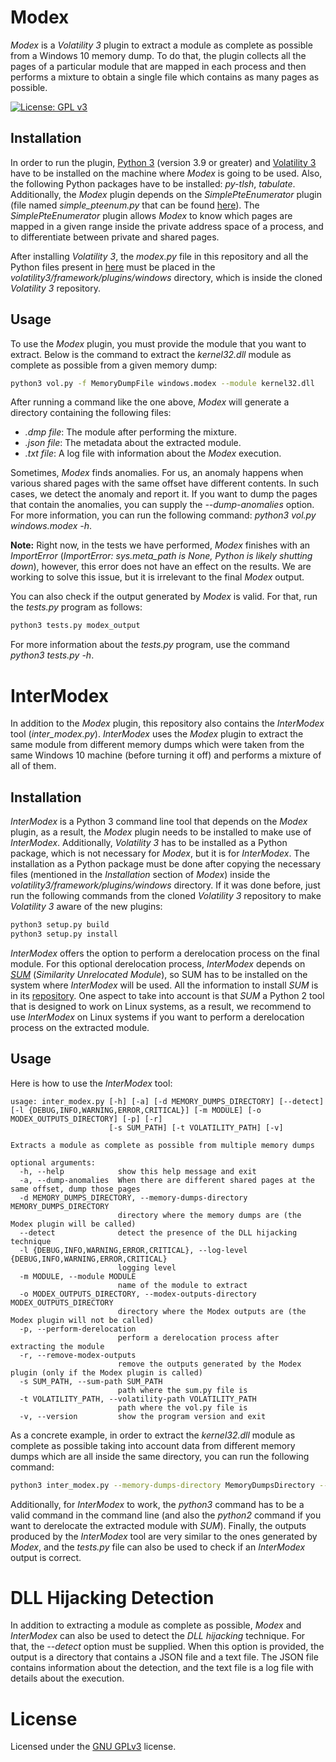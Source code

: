 # Modex

*Modex* is a *Volatility 3* plugin to extract a module as complete as possible from a Windows 10 memory dump. To do that, the plugin collects all the pages of a particular module that are mapped in each process and then performs a mixture to obtain a single file which contains as many pages as possible.

[![License: GPL v3](https://img.shields.io/badge/License-GPLv3-blue.svg)](https://www.gnu.org/licenses/gpl-3.0)

## Installation

In order to run the plugin, [Python 3](https://www.python.org/downloads/) (version 3.9 or greater) and [Volatility 3](https://github.com/volatilityfoundation/volatility3) have to be installed on the machine where *Modex* is going to be used. Also, the following Python packages have to be installed: *py-tlsh*, *tabulate*. Additionally, the *Modex* plugin depends on the *SimplePteEnumerator* plugin (file named *simple_pteenum.py* that can be found [here](https://github.com/f-block/volatility-plugins)). The *SimplePteEnumerator* plugin allows *Modex* to know which pages are mapped in a given range inside the private address space of a process, and to differentiate between private and shared pages.

After installing *Volatility 3*, the *modex.py* file in this repository and all the Python files present in [here](https://github.com/f-block/volatility-plugins) must be placed in the *volatility3/framework/plugins/windows* directory, which is inside the cloned *Volatility 3* repository.

## Usage

To use the *Modex* plugin, you must provide the module that you want to extract. Below is the command to extract the *kernel32.dll* module as complete as possible from a given memory dump:

```bash
python3 vol.py -f MemoryDumpFile windows.modex --module kernel32.dll
```

After running a command like the one above, *Modex* will generate a directory containing the following files:

* *.dmp file*: The module after performing the mixture.
* *.json file*: The metadata about the extracted module.
* *.txt file*: A log file with information about the *Modex* execution.

Sometimes, *Modex* finds anomalies. For us, an anomaly happens when various shared pages with the same offset have different contents. In such cases, we detect the anomaly and report it. If you want to dump the pages that contain the anomalies, you can supply the *--dump-anomalies* option. For more information, you can run the following command: *python3 vol.py windows.modex -h*.

**Note:** Right now, in the tests we have performed, *Modex* finishes with an *ImportError* (*ImportError: sys.meta_path is None, Python is likely shutting down*), however, this error does not have an effect on the results. We are working to solve this issue, but it is irrelevant to the final *Modex* output.

You can also check if the output generated by *Modex* is valid. For that, run the *tests.py* program as follows:

```bash
python3 tests.py modex_output
```
For more information about the *tests.py* program, use the command *python3 tests.py -h*.

# InterModex

In addition to the *Modex* plugin, this repository also contains the *InterModex* tool (*inter_modex.py*). *InterModex* uses the *Modex* plugin to extract the same module from different memory dumps which were taken from the same Windows 10 machine (before turning it off) and performs a mixture of all of them. 

## Installation
*InterModex* is a Python 3 command line tool that depends on the *Modex* plugin, as a result, the *Modex* plugin needs to be installed to make use of *InterModex*. Additionally, *Volatility 3* has to be installed as a Python package, which is not necessary for *Modex*, but it is for *InterModex*. The installation as a Python package must be done after copying the necessary files (mentioned in the *Installation* section of *Modex*) inside the *volatility3/framework/plugins/windows* directory. If it was done before, just run the following commands from the cloned *Volatility 3* repository to make *Volatility 3* aware of the new plugins:

```bash
python3 setup.py build
python3 setup.py install
```

*InterModex* offers the option to perform a derelocation process on the final module. For this optional derelocation process, *InterModex* depends on [*SUM*](https://github.com/reverseame/similarity-unrelocated-module) (*Similarity Unrelocated Module*), so SUM has to be installed on the system where *InterModex* will be used. All the information to install *SUM* is in its [repository](https://github.com/reverseame/similarity-unrelocated-module). One aspect to take into account is that *SUM* a Python 2 tool that is designed to work on Linux systems, as a result, we recommend to use *InterModex* on Linux systems if you want to perform a derelocation process on the extracted module.

## Usage

Here is how to use the *InterModex* tool:

```
usage: inter_modex.py [-h] [-a] [-d MEMORY_DUMPS_DIRECTORY] [--detect] [-l {DEBUG,INFO,WARNING,ERROR,CRITICAL}] [-m MODULE] [-o MODEX_OUTPUTS_DIRECTORY] [-p] [-r]
                      [-s SUM_PATH] [-t VOLATILITY_PATH] [-v]

Extracts a module as complete as possible from multiple memory dumps

optional arguments:
  -h, --help            show this help message and exit
  -a, --dump-anomalies  When there are different shared pages at the same offset, dump those pages
  -d MEMORY_DUMPS_DIRECTORY, --memory-dumps-directory MEMORY_DUMPS_DIRECTORY
                        directory where the memory dumps are (the Modex plugin will be called)
  --detect              detect the presence of the DLL hijacking technique
  -l {DEBUG,INFO,WARNING,ERROR,CRITICAL}, --log-level {DEBUG,INFO,WARNING,ERROR,CRITICAL}
                        logging level
  -m MODULE, --module MODULE
                        name of the module to extract
  -o MODEX_OUTPUTS_DIRECTORY, --modex-outputs-directory MODEX_OUTPUTS_DIRECTORY
                        directory where the Modex outputs are (the Modex plugin will not be called)
  -p, --perform-derelocation
                        perform a derelocation process after extracting the module
  -r, --remove-modex-outputs
                        remove the outputs generated by the Modex plugin (only if the Modex plugin is called)
  -s SUM_PATH, --sum-path SUM_PATH
                        path where the sum.py file is
  -t VOLATILITY_PATH, --volatility-path VOLATILITY_PATH
                        path where the vol.py file is
  -v, --version         show the program version and exit
```

As a concrete example, in order to extract the *kernel32.dll* module as complete as possible taking into account data from different memory dumps which are all inside the same directory, you can run the following command: 

```bash
python3 inter_modex.py --memory-dumps-directory MemoryDumpsDirectory --volatility-path VolatilityPath --module kernel32.dll
```
Additionally, for *InterModex* to work, the *python3* command has to be a valid command in the command line (and also the *python2* command if you want to derelocate the extracted module with *SUM*). Finally, the outputs produced by the *InterModex* tool are very similar to the ones generated by *Modex*, and the *tests.py* file can also be used to check if an *InterModex* output is correct. 

# DLL Hijacking Detection

In addition to extracting a module as complete as possible, *Modex* and *InterModex* can also be used to detect the *DLL hijacking* technique. For that, the *--detect* option must be supplied. When this option is provided, the output is a directory that contains a JSON file and a text file. The JSON file contains information about the detection, and the text file is a log file with details about the execution.

# License

Licensed under the [GNU GPLv3](LICENSE) license.
